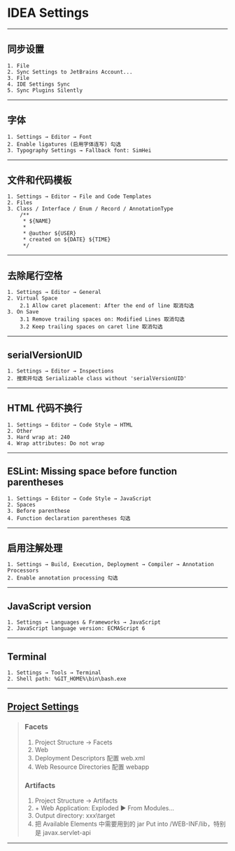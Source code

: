 # IDEA Settings
---
## 同步设置
    1. File
    2. Sync Settings to JetBrains Account...
    3. File
    4. IDE Settings Sync
    5. Sync Plugins Silently
---
## 字体
    1. Settings → Editor → Font
    2. Enable ligatures (启用字体连写) 勾选
    3. Typography Settings → Fallback font: SimHei
---
## 文件和代码模板
    1. Settings → Editor → File and Code Templates
    2. Files
    3. Class / Interface / Enum / Record / AnnotationType
        /**
         * ${NAME}
         *
         * @author ${USER}
         * created on ${DATE} ${TIME}
         */
---
## 去除尾行空格
    1. Settings → Editor → General
    2. Virtual Space
        2.1 Allow caret placement: After the end of line 取消勾选
    3. On Save
        3.1 Remove trailing spaces on: Modified Lines 取消勾选
        3.2 Keep trailing spaces on caret line 取消勾选
---
## serialVersionUID
    1. Settings → Editor → Inspections
    2. 搜索并勾选 Serializable class without 'serialVersionUID'
---
## HTML 代码不换行
    1. Settings → Editor → Code Style → HTML
    2. Other
    3. Hard wrap at: 240
    4. Wrap attributes: Do not wrap
---
## ESLint: Missing space before function parentheses
    1. Settings → Editor → Code Style → JavaScript
    2. Spaces
    3. Before parenthese
    4. Function declaration parentheses 勾选
---
## 启用注解处理
    1. Settings → Build, Execution, Deployment → Compiler → Annotation Processors
    2. Enable annotation processing 勾选
---
## JavaScript version
    1. Settings → Languages & Frameworks → JavaScript
    2. JavaScript language version: ECMAScript 6
---
## Terminal
    1. Settings → Tools → Terminal
    2. Shell path: %GIT_HOME%\bin\bash.exe
---
## [Project Settings](https://www.jianshu.com/p/39b2206999e7)
>### Facets
>   1. Project Structure → Facets
>   2. Web
>   3. Deployment Descriptors 配置 web.xml
>   4. Web Resource Directories 配置 webapp
>### Artifacts
>   1. Project Structure → Artifacts
>   2. \+ Web Application: Exploded ▶ From Modules...
>   3. Output directory: xxx\target
>   4. 把 Available Elements 中需要用到的 jar Put into /WEB-INF/lib，特别是 javax.servlet-api
---